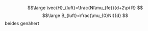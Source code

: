 $$\large
	\vec{H}_{luft}=\frac{NI\mu_{fe}}{d+2\pi R}
$$
$$\large
B_{luft}=\frac{\mu_{0}NI}{d}
$$
beides genähert